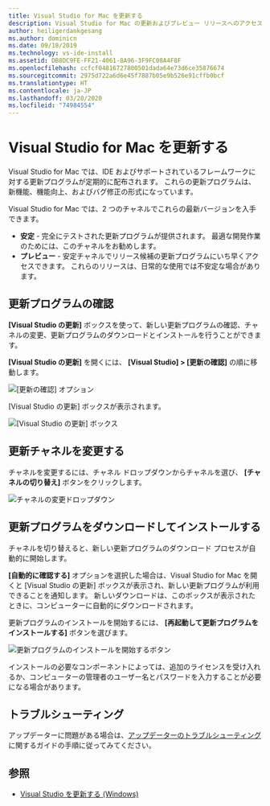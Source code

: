 ```yaml
---
title: Visual Studio for Mac を更新する
description: Visual Studio for Mac の更新およびプレビュー リリースへのアクセスについて説明します。
author: heiligerdankgesang
ms.author: dominicn
ms.date: 09/18/2019
ms.technology: vs-ide-install
ms.assetid: DB8DC9FE-FF21-4061-8A96-3F9FC08A4F8F
ms.openlocfilehash: ccfcf04816727800501dada64e73d6ce35876674
ms.sourcegitcommit: 2975d722a6d6e45f7887b05e9b526e91cffb0bcf
ms.translationtype: HT
ms.contentlocale: ja-JP
ms.lasthandoff: 03/20/2020
ms.locfileid: "74984554"
---
```

# <a name="update-visual-studio-for-mac"></a>Visual Studio for Mac を更新する

Visual Studio for Mac では、IDE およびサポートされているフレームワークに対する更新プログラムが定期的に配布されます。 これらの更新プログラムは、新機能、機能向上、およびバグ修正の形式になっています。

Visual Studio for Mac では、2 つのチャネルでこれらの最新バージョンを入手できます。

* **安定** - 完全にテストされた更新プログラムが提供されます。 最適な開発作業のためには、このチャネルをお勧めします。
* **プレビュー** - 安定チャネルでリリース候補の更新プログラムにいち早くアクセスできます。 これらのリリースは、日常的な使用では不安定な場合があります。

## <a name="checking-for-updates"></a>更新プログラムの確認

**[Visual Studio の更新]** ボックスを使って、新しい更新プログラムの確認、チャネルの変更、更新プログラムのダウンロードとインストールを行うことができます。

**[Visual Studio の更新]** を開くには、 **[Visual Studio] > [更新の確認]** の順に移動します。

![[更新の確認] オプション](media/update-image1.png)

[Visual Studio の更新] ボックスが表示されます。

![[Visual Studio の更新] ボックス](media/update-image2.png)

## <a name="changing-the-updater-channel"></a>更新チャネルを変更する

チャネルを変更するには、チャネル ドロップダウンからチャネルを選び、 **[チャネルの切り替え]** ボタンをクリックします。

![チャネルの変更ドロップダウン](media/update-image3.png)

## <a name="downloading-and-installing-updates"></a>更新プログラムをダウンロードしてインストールする

チャネルを切り替えると、新しい更新プログラムのダウンロード プロセスが自動的に開始します。

**[自動的に確認する]** オプションを選択した場合は、Visual Studio for Mac を開くと [Visual Studio の更新] ボックスが表示され、新しい更新プログラムが利用できることを通知します。 新しいダウンロードは、このボックスが表示されたときに、コンピューターに自動的にダウンロードされます。

更新プログラムのインストールを開始するには、 **[再起動して更新プログラムをインストールする]** ボタンを選びます。

![更新プログラムのインストールを開始するボタン](media/update-image4.png)

インストールの必要なコンポーネントによっては、追加のライセンスを受け入れるか、コンピューターの管理者のユーザー名とパスワードを入力することが必要になる場合があります。

## <a name="troubleshooting"></a>トラブルシューティング

アップデーターに問題がある場合は、[アップデーターのトラブルシューティング](updater-troubleshooting.md)に関するガイドの手順に従ってみてください。

## <a name="see-also"></a>参照

- [Visual Studio を更新する (Windows)](/visualstudio/install/update-visual-studio)
